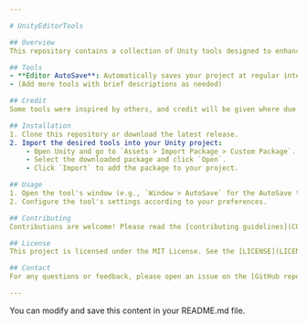 ```yaml
---

# UnityEditorTools

## Overview
This repository contains a collection of Unity tools designed to enhance and simplify development work, especially for VRChat. While some tools are specifically tailored for VRChat, many of them can be used in Unity projects in general.

## Tools
- **Editor AutoSave**: Automatically saves your project at regular intervals to prevent data loss.
- (Add more tools with brief descriptions as needed)

## Credit
Some tools were inspired by others, and credit will be given where due.

## Installation
1. Clone this repository or download the latest release.
2. Import the desired tools into your Unity project:
    - Open Unity and go to `Assets > Import Package > Custom Package`.
    - Select the downloaded package and click `Open`.
    - Click `Import` to add the package to your project.

## Usage
1. Open the tool's window (e.g., `Window > AutoSave` for the AutoSave tool).
2. Configure the tool's settings according to your preferences.

## Contributing
Contributions are welcome! Please read the [contributing guidelines](CONTRIBUTING.md) for more details.

## License
This project is licensed under the MIT License. See the [LICENSE](LICENSE) file for details.

## Contact
For any questions or feedback, please open an issue on the [GitHub repository](https://github.com/ROWDYYROD/UnityEditorTools/issues).

---
```


You can modify and save this content in your README.md file.
